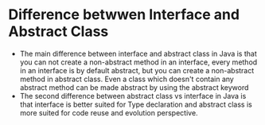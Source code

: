 # Difference betwwen Interface and Abstract Class

- The main difference between interface and abstract class in Java is that you can not create a non-abstract method in an interface, every method in an interface is by default abstract, but you can create a non-abstract method in abstract class. Even a class which doesn't contain any abstract method can be made abstract by using the abstract keyword
- The second difference between abstract class vs interface in Java is that interface is better suited for Type declaration and abstract class is more suited for code reuse and evolution perspective.
